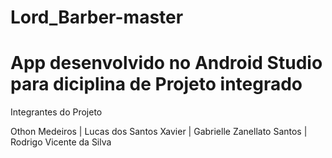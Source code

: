 # Lord_Barber-master
 
# App desenvolvido no Android Studio para diciplina de Projeto integrado 

Integrantes do Projeto 

Othon Medeiros | Lucas dos Santos Xavier | Gabrielle Zanellato Santos | Rodrigo Vicente da Silva
